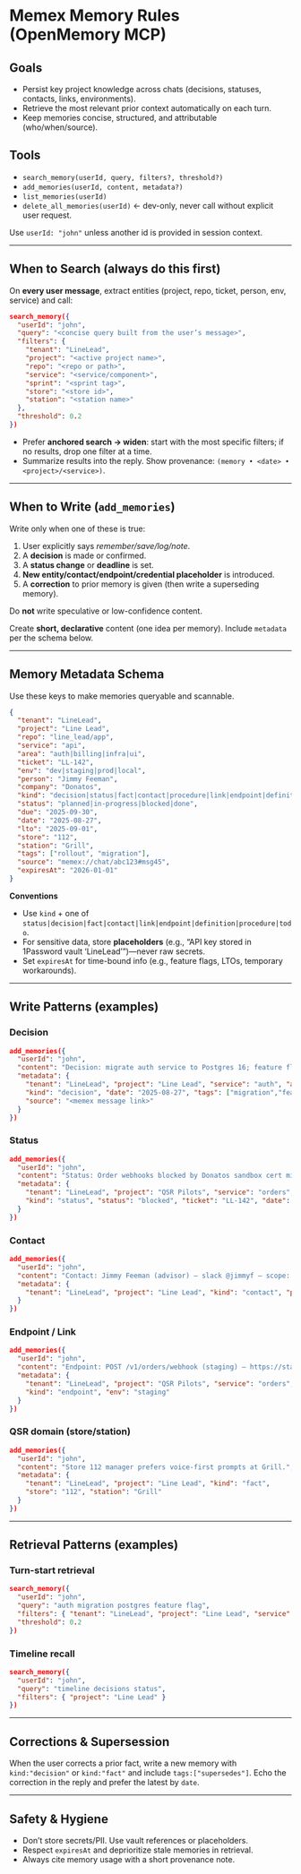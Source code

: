 # Memex Memory Rules (OpenMemory MCP)

## Goals

- Persist key project knowledge across chats (decisions, statuses, contacts, links, environments).
- Retrieve the most relevant prior context automatically on each turn.
- Keep memories concise, structured, and attributable (who/when/source).

## Tools

- `search_memory(userId, query, filters?, threshold?)`
- `add_memories(userId, content, metadata?)`
- `list_memories(userId)`
- `delete_all_memories(userId)` ← dev-only, never call without explicit user request.

Use `userId: "john"` unless another id is provided in session context.

---

## When to **Search** (always do this first)

On **every user message**, extract entities (project, repo, ticket, person, env, service) and call:

```json
search_memory({
  "userId": "john",
  "query": "<concise query built from the user’s message>",
  "filters": {
    "tenant": "LineLead",
    "project": "<active project name>",
    "repo": "<repo or path>",
    "service": "<service/component>",
    "sprint": "<sprint tag>",
    "store": "<store id>",
    "station": "<station name>"
  },
  "threshold": 0.2
})
```

- Prefer **anchored search → widen**: start with the most specific filters; if no results, drop one filter at a time.
- Summarize results into the reply. Show provenance: `(memory • <date> • <project>/<service>)`.

---

## When to **Write** (`add_memories`)

Write only when one of these is true:

1. User explicitly says _remember/save/log/note_.
2. A **decision** is made or confirmed.
3. A **status change** or **deadline** is set.
4. **New entity/contact/endpoint/credential placeholder** is introduced.
5. A **correction** to prior memory is given (then write a superseding memory).

Do **not** write speculative or low-confidence content.

Create **short, declarative** content (one idea per memory). Include `metadata` per the schema below.

---

## Memory Metadata Schema

Use these keys to make memories queryable and scannable.

```json
{
  "tenant": "LineLead",
  "project": "Line Lead",
  "repo": "line_lead/app",
  "service": "api",
  "area": "auth|billing|infra|ui",
  "ticket": "LL-142",
  "env": "dev|staging|prod|local",
  "person": "Jimmy Feeman",
  "company": "Donatos",
  "kind": "decision|status|fact|contact|procedure|link|endpoint|definition|todo",
  "status": "planned|in-progress|blocked|done",
  "due": "2025-09-30",
  "date": "2025-08-27",
  "lto": "2025-09-01",
  "store": "112",
  "station": "Grill",
  "tags": ["rollout", "migration"],
  "source": "memex://chat/abc123#msg45",
  "expiresAt": "2026-01-01"
}
```

**Conventions**

- Use `kind` + one of `status|decision|fact|contact|link|endpoint|definition|procedure|todo`.
- For sensitive data, store **placeholders** (e.g., “API key stored in 1Password vault ‘LineLead’”)—never raw secrets.
- Set `expiresAt` for time-bound info (e.g., feature flags, LTOs, temporary workarounds).

---

## Write Patterns (examples)

### Decision

```json
add_memories({
  "userId": "john",
  "content": "Decision: migrate auth service to Postgres 16; feature flag rollout in two phases.",
  "metadata": {
    "tenant": "LineLead", "project": "Line Lead", "service": "auth", "area": "infra",
    "kind": "decision", "date": "2025-08-27", "tags": ["migration","feature-flag"],
    "source": "<memex message link>"
  }
})
```

### Status

```json
add_memories({
  "userId": "john",
  "content": "Status: Order webhooks blocked by Donatos sandbox cert mismatch.",
  "metadata": {
    "tenant": "LineLead", "project": "QSR Pilots", "service": "orders", "area": "integrations",
    "kind": "status", "status": "blocked", "ticket": "LL-142", "date": "2025-08-27"
  }
})
```

### Contact

```json
add_memories({
  "userId": "john",
  "content": "Contact: Jimmy Feeman (advisor) — slack @jimmyf — scope: product strategy.",
  "metadata": {
    "tenant": "LineLead", "project": "Line Lead", "kind": "contact", "person": "Jimmy Feeman"
  }
})
```

### Endpoint / Link

```json
add_memories({
  "userId": "john",
  "content": "Endpoint: POST /v1/orders/webhook (staging) — https://staging.api.example.com/v1/orders/webhook",
  "metadata": {
    "tenant": "LineLead", "project": "QSR Pilots", "service": "orders",
    "kind": "endpoint", "env": "staging"
  }
})
```

### QSR domain (store/station)

```json
add_memories({
  "userId": "john",
  "content": "Store 112 manager prefers voice-first prompts at Grill.",
  "metadata": {
    "tenant": "LineLead", "project": "Line Lead", "kind": "fact",
    "store": "112", "station": "Grill"
  }
})
```

---

## Retrieval Patterns (examples)

### Turn-start retrieval

```json
search_memory({
  "userId": "john",
  "query": "auth migration postgres feature flag",
  "filters": { "tenant": "LineLead", "project": "Line Lead", "service": "auth", "area": "infra" },
  "threshold": 0.2
})
```

### Timeline recall

```json
search_memory({
  "userId": "john",
  "query": "timeline decisions status",
  "filters": { "project": "Line Lead" }
})
```

---

## Corrections & Supersession

When the user corrects a prior fact, write a new memory with `kind:"decision"` or `kind:"fact"` and include `tags:["supersedes"]`. Echo the correction in the reply and prefer the latest by `date`.

---

## Safety & Hygiene

- Don’t store secrets/PII. Use vault references or placeholders.
- Respect `expiresAt` and deprioritize stale memories in retrieval.
- Always cite memory usage with a short provenance note.
